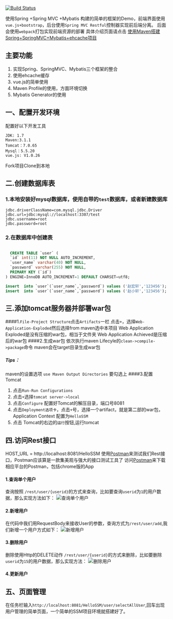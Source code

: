 [![Build Status](https://travis-ci.org/javaor/HelloSSM.svg?branch=master)](https://travis-ci.org/javaor/HelloSSM)

   使用Spring +Spring MVC +Mybatis 构建的简单的框架的Demo，前端界面使用`vue.js+bootstrap`，后台使用`Spring MVC Restful`控制器实现前后端分离。
   后面会使用`webpack`打包实现前端资源的部署
   具体介绍页面请点击 [使用Maven搭建Spring+SpringMVC+Mybatis+ehcache项目](http://zeusjava.com/2015/10/17/build-an-maven-spring-mybatis-ehcache-web-project)

## 主要功能
   1. 实现Spring、SpringMVC、Mybatis三个框架的整合
   2. 使用ehcache缓存
   3. vue.js的简单使用
   4. Maven Profile的使用，方面环境切换
   5. Mybatis Generator的使用


## 一、配置开发环境

配置好以下开发工具

    JDK: 1.7
    Maven:3.1.1
    Tomcat：7.0.65
    Mysql：5.5.20
    vue.js: V1.0.26

Fork项目Clone到本地

## 二.创建数据库表

### 1.本地安装好mysql数据库，使用自带的`test`数据库，或者新建数据库

    jdbc.driverClassName=com.mysql.jdbc.Driver
    jdbc.url=jdbc:mysql://localhost:3307/test
    jdbc.username=root
    jdbc.password=root


### 2.在数据库中创建表

```sql

  CREATE TABLE `user` (  
  `id` int(11) NOT NULL AUTO_INCREMENT,  
  `user_name` varchar(40) NOT NULL,  
  `password` varchar(255) NOT NULL,  
  PRIMARY KEY (`id`)  
) ENGINE=InnoDB AUTO_INCREMENT=1 DEFAULT CHARSET=utf8;  

insert  into `user`(`user_name`,`password`) values ('赵宏轩','123456');  
insert  into `user`(`user_name`,`password`) values ('赵小轩','123456');  
```


## 三.添加tomcat服务器并部署war包
####1.`File-Project Structure`点击`Artifacts`一栏
点击`+`，选择`Web-Application-Exploded`然后选择from maven选中本项目
Web Application Exploded是没有压缩的war包，相当于文件夹
Web Application Achieved是压缩后的war包
####2.生成war包
依次执行maven Lifecyle的`clean->compile->package`命令
maven会在target目录生成war包
##### Tips：
maven的设置选项 `use Maven Output Directories` 要勾选上
####3.配置Tomcat
1. 点击`Run-Run Configurations`
2. 点击`+`选择`tomcat server->local`
3. 点击`Configure` 配置好Tomcat的解压目录，端口号8081
4. 点击`Deployment选项卡`，点击`+`号，选择一个artifact，就是第二部的war包，Application Context 配置为`HelloSSM`
5. 点击 Tomcat的右边的`运行`按钮,运行tomcat
## 四.访问Rest接口
 HOST_URL = http://localhost:8081/HelloSSM
 使用[Postman](https://www.getpostman.com/)来测试我们Rest接口，Postman应该算是一款集美观与强大的接口测试工具了
 访问[Postman](https://www.getpostman.com/)来下载相应平台的Postman，包括chrome版的App

#### 1.查询单个用户
 查询按照 `/rest/user/{userid}`的方式来查询，比如要查询`userid`为`1`的用户数据，那么实现方法如下：
![查询单个用户](http://i.imgur.com/1jLkl3O.png)
#### 2.新增用户
在代码中我们用RequestBody来接收User的参数，查询方式为`/rest/user/add`,我们新增一个用户方式如下：
![新增用户](http://i.imgur.com/m2pIUJt.png)
#### 3.删除用户
删除使用Http的DELETE动作 `/rest/user/{userid}`的方式来删除，比如要删除`userid`为`15`的用户数据，那么实现方法：
![删除用户](http://i.imgur.com/KAnsXOX.png)
#### 4.更新用户

## 五、页面管理
在任务栏输入`http://localhost:8081/HelloSSM/user/selectAllUser`,回车出现用户管理的简单页面，一个简单的SSM项目环境就搭建好了。
